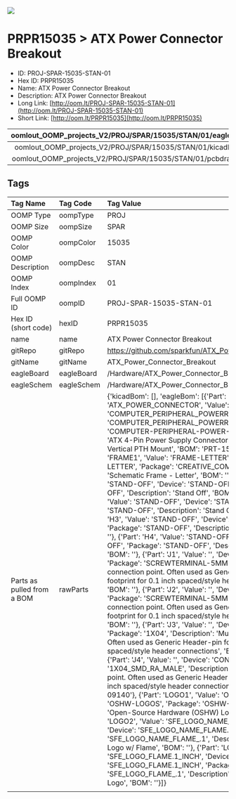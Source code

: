 


  
![][im]
# PRPR15035 > ATX Power Connector Breakout

- ID: PROJ-SPAR-15035-STAN-01
- Hex ID: PRPR15035
- Name: ATX Power Connector Breakout
- Description: ATX Power Connector Breakout
- Long Link: [http://oom.lt/PROJ-SPAR-15035-STAN-01](http://oom.lt/PROJ-SPAR-15035-STAN-01)
- Short Link: [http://oom.lt/PRPR15035](http://oom.lt/PRPR15035)
  

|oomlout_OOMP_projects_V2/PROJ/SPAR/15035/STAN/01/eagleImage.png|oomlout_OOMP_projects_V2/PROJ/SPAR/15035/STAN/01/eagleSchemImage.png|oomlout_OOMP_projects_V2/PROJ/SPAR/15035/STAN/01/kicadPcb3dFront.png|oomlout_OOMP_projects_V2/PROJ/SPAR/15035/STAN/01/kicadPcb3dBack.png|
| :---: | :---: | :---: | :---: |
|oomlout_OOMP_projects_V2/PROJ/SPAR/15035/STAN/01/kicadPcb3d.png|oomlout_OOMP_projects_V2/PROJ/SPAR/15035/STAN/01/bomBack.png|oomlout_OOMP_projects_V2/PROJ/SPAR/15035/STAN/01/bomFront.png|oomlout_OOMP_projects_V2/PROJ/SPAR/15035/STAN/01/pcbdraw.svg|
|oomlout_OOMP_projects_V2/PROJ/SPAR/15035/STAN/01/pcbdrawBack.svg||||

## Tags
  

|Tag Name|Tag Code|Tag Value|
| :--- | :--- | :--- |
|OOMP Type|oompType|PROJ|
|OOMP Size|oompSize|SPAR|
|OOMP Color|oompColor|15035|
|OOMP Description|oompDesc|STAN|
|OOMP Index|oompIndex|01|
|Full OOMP ID|oompID|PROJ-SPAR-15035-STAN-01|
|Hex ID (short code)|hexID|PRPR15035|
|name|name|ATX Power Connector Breakout|
|gitRepo|gitRepo|https://github.com/sparkfun/ATX_Power_Connector_Breakout|
|gitName|gitName|ATX_Power_Connector_Breakout|
|eagleBoard|eagleBoard|/Hardware/ATX_Power_Connector_Breakout.brd|
|eagleSchem|eagleSchem|/Hardware/ATX_Power_Connector_Breakout.sch|
|Parts as pulled from a BOM|rawParts|{'kicadBom': [], 'eagleBom': [{'Part': 'ATX_POWER_CONNECTOR', 'Value': 'COMPUTER_PERIPHERAL_POWERRA-VT', 'Device': 'COMPUTER_PERIPHERAL_POWERRA-VT', 'Package': 'COMPUTER-PERIPHERAL-POWER-RA-VT', 'Description': 'ATX 4-Pin Power Supply Connector - Right Angle and Vertical PTH Mount', 'BOM': 'PRT-15700'}, {'Part': 'FRAME1', 'Value': 'FRAME-LETTER', 'Device': 'FRAME-LETTER', 'Package': 'CREATIVE_COMMONS', 'Description': 'Schematic Frame - Letter', 'BOM': ''}, {'Part': 'H1', 'Value': 'STAND-OFF', 'Device': 'STAND-OFF', 'Package': 'STAND-OFF', 'Description': 'Stand Off', 'BOM': ''}, {'Part': 'H2', 'Value': 'STAND-OFF', 'Device': 'STAND-OFF', 'Package': 'STAND-OFF', 'Description': 'Stand Off', 'BOM': ''}, {'Part': 'H3', 'Value': 'STAND-OFF', 'Device': 'STAND-OFF', 'Package': 'STAND-OFF', 'Description': 'Stand Off', 'BOM': ''}, {'Part': 'H4', 'Value': 'STAND-OFF', 'Device': 'STAND-OFF', 'Package': 'STAND-OFF', 'Description': 'Stand Off', 'BOM': ''}, {'Part': 'J1', 'Value': '', 'Device': 'CONN_025MM', 'Package': 'SCREWTERMINAL-5MM-2', 'Description': 'Multi connection point. Often used as Generic Header-pin footprint for 0.1 inch spaced/style header connections', 'BOM': ''}, {'Part': 'J2', 'Value': '', 'Device': 'CONN_025MM', 'Package': 'SCREWTERMINAL-5MM-2', 'Description': 'Multi connection point. Often used as Generic Header-pin footprint for 0.1 inch spaced/style header connections', 'BOM': ''}, {'Part': 'J3', 'Value': '', 'Device': 'CONN_04', 'Package': '1X04', 'Description': 'Multi connection point. Often used as Generic Header-pin footprint for 0.1 inch spaced/style header connections', 'BOM': 'CONN-09696'}, {'Part': 'J4', 'Value': '', 'Device': 'CONN_04SMD', 'Package': '1X04_SMD_RA_MALE', 'Description': 'Multi connection point. Often used as Generic Header-pin footprint for 0.1 inch spaced/style header connections', 'BOM': 'CONN-09140'}, {'Part': 'LOGO1', 'Value': 'OSHW-LOGOS', 'Device': 'OSHW-LOGOS', 'Package': 'OSHW-LOGO-S', 'Description': 'Open-Source Hardware (OSHW) Logo', 'BOM': ''}, {'Part': 'LOGO2', 'Value': 'SFE_LOGO_NAME_FLAME.1_INCH', 'Device': 'SFE_LOGO_NAME_FLAME.1_INCH', 'Package': 'SFE_LOGO_NAME_FLAME_.1', 'Description': 'SparkFun Font Logo w/ Flame', 'BOM': ''}, {'Part': 'LOGO3', 'Value': 'SFE_LOGO_FLAME.1_INCH', 'Device': 'SFE_LOGO_FLAME.1_INCH', 'Package': 'SFE_LOGO_FLAME_.1', 'Description': 'SparkFun Flame Logo', 'BOM': ''}]}|
||||



[im]: PROJ/SPAR/15035/STAN/01/kicadPcb3d_450.png
